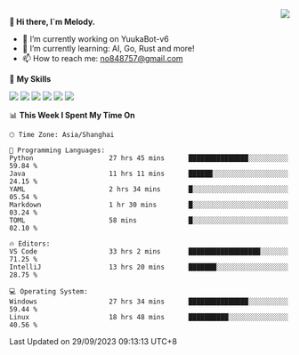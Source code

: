<a href="#">
  <img align="right" src="https://github-readme-stats.vercel.app/api?username=melodyyuuka&count_private=true&show_icons=true" />
</a>

**👋 Hi there, I`m Melody.**

- 🔭 I’m currently working on YuukaBot-v6
- 🌱 I’m currently learning: AI, Go, Rust and more!
- 📫 How to reach me: no848757@gmail.com

🌟 **My Skills** 

![](https://img.shields.io/badge/-Python-3e74a2?style=flat-square&logo=Python&logoColor=fff)
![](https://img.shields.io/badge/-Java-007396?style=flat-square&logo=OpenJDK&logoColor=fff)
![](https://img.shields.io/badge/-Node.js-339933?style=flat-square&logo=Node.js&logoColor=fff)
![](https://img.shields.io/badge/-Git-f05032?style=flat-square&logo=git&logoColor=fff)
![](https://img.shields.io/badge/-PostgreSQL-4169e1?style=flat-square&logo=PostgreSQL&logoColor=fff)
![](https://img.shields.io/badge/-VSCode-007acc?style=flat-square&logo=Visual-Studio-Code&logoColor=fff)


<!--START_SECTION:waka-->
📊 **This Week I Spent My Time On** 

```text
🕑︎ Time Zone: Asia/Shanghai

💬 Programming Languages: 
Python                   27 hrs 45 mins      ███████████████░░░░░░░░░░   59.84 % 
Java                     11 hrs 11 mins      ██████░░░░░░░░░░░░░░░░░░░   24.15 % 
YAML                     2 hrs 34 mins       █░░░░░░░░░░░░░░░░░░░░░░░░   05.54 % 
Markdown                 1 hr 30 mins        █░░░░░░░░░░░░░░░░░░░░░░░░   03.24 % 
TOML                     58 mins             █░░░░░░░░░░░░░░░░░░░░░░░░   02.10 % 

🔥 Editors: 
VS Code                  33 hrs 2 mins       ██████████████████░░░░░░░   71.25 % 
IntelliJ                 13 hrs 20 mins      ███████░░░░░░░░░░░░░░░░░░   28.75 % 

💻 Operating System: 
Windows                  27 hrs 34 mins      ███████████████░░░░░░░░░░   59.44 % 
Linux                    18 hrs 48 mins      ██████████░░░░░░░░░░░░░░░   40.56 % 
```


 Last Updated on 29/09/2023 09:13:13 UTC+8
<!--END_SECTION:waka-->
